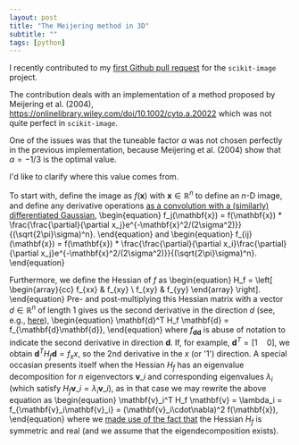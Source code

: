 ```yaml
---
layout: post
title: "The Meijering method in 3D"
subtitle: ""
tags: [python]
---
```


I recently contributed to my [first Github pull request](https://github.com/scikit-image/scikit-image/pull/6149) for the `scikit-image` project.

The contribution deals with an implementation of a method proposed by Meijering et al. (2004), https://onlinelibrary.wiley.com/doi/10.1002/cyto.a.20022 which was not quite perfect in `scikit-image`.

One of the issues was that the tuneable factor $\alpha$ was not chosen perfectly in the previous implementation, because Meijering et al. (2004) show that $\alpha=-1/3$ is the optimal value.

I'd like to clarify where this value comes from.

To start with, define the image as $f(\mathbf{x})$ with $\mathbf{x}\in\mathbb{R}^n$ to define an $n$-D image, and define any derivative operations [as a convolution with a (similarly) differentiated Gaussian](https://www.crisluengo.net/archives/22/),
\begin{equation}
  f_j(\mathbf{x}) = f(\mathbf{x}) * \frac{\frac{\partial}{\partial x_j}e^{-\mathbf{x}^2/(2\sigma^2)}}{(\sqrt{2\pi}\sigma)^n}.
\end{equation}
and
\begin{equation}
  f_{ij}(\mathbf{x}) = f(\mathbf{x}) * \frac{\frac{\partial}{\partial x_i}\frac{\partial}{\partial x_j}e^{-\mathbf{x}^2/(2\sigma^2)}}{(\sqrt{2\pi}\sigma)^n}.
\end{equation}

Furthermore, we define the Hessian of $f$ as
\begin{equation}
H_f = \left[ \begin{array}{cc} f_{xx} & f_{xy} \\ f_{xy} & f_{yy} \end{array} \right].
\end{equation}
Pre- and post-multiplying this Hessian matrix with a vector $d\in\mathbb{R}^n$ of length 1 gives us the second derivative in the direction $d$ (see, e.g., [here](https://math.stackexchange.com/questions/2573376/second-directional-derivative-and-hessian-matrix)),
\begin{equation}
\mathbf{d}^T H_f \mathbf{d} = f_{\mathbf{d}\mathbf{d}},
\end{equation}
where $f_{\mathbf{d}\mathbf{d}}$ is abuse of notation to indicate the second derivative in direction $\mathbf{d}$. If, for example, $\mathbf{d}^T=[1\quad 0]$, we obtain $\mathbf{d}^TH_f\mathbf{d}=f_xx$, so the 2nd derivative in the $x$ (or '1') direction.
A special occasian presents itself when the Hessian $H_f$ has an eigenvalue decomposition for $n$ eigenvectors $\mathbf{v}\_i$ and corresponding eigenvalues $\lambda_i$ (which satisfy $H_f \mathbf{v}\_i = \lambda_i \mathbf{v}\_i$), as in that case we may rewrite the above equation as
\begin{equation}
  \mathbf{v}\_i^T H_f \mathbf{v} = \lambda_i = f_{\mathbf{v}\_i\mathbf{v}\_i} = (\mathbf{v}\_i\cdot\nabla)^2 f(\mathbf{x}),
\end{equation}
where we [made use of the fact that](https://en.wikipedia.org/wiki/Eigendecomposition_of_a_matrix#Real_symmetric_matrices) the Hessian $H_f$ is symmetric and real (and we assume that the eigendecomposition exists).

